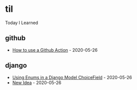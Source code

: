 # til
Today I Learned

<!-- index starts -->
## github

* [How to use a Github Action](https://github.com/simonw/til/blob/master/github/howto_github_action.md) - 2020-05-26

## django

* [Using Enums in a Django Model ChoiceField](https://github.com/simonw/til/blob/master/django/enums_as_choices.md) - 2020-05-26
* [New Idea](https://github.com/simonw/til/blob/master/django/new.md) - 2020-05-26
<!-- index ends -->
